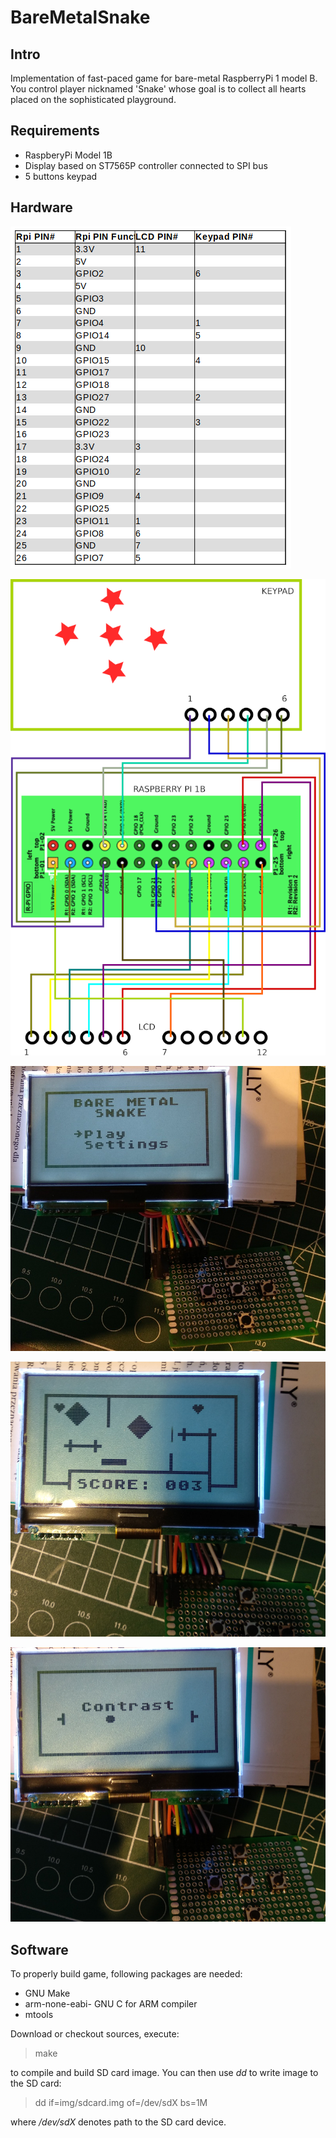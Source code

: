 # BareMetalSnake
## Intro
Implementation of fast-paced game for bare-metal RaspberryPi 1 model B. You control player nicknamed 'Snake' whose goal is to collect all hearts placed on the sophisticated playground.

## Requirements
- RaspberyPi Model 1B
- Display based on ST7565P controller connected to SPI bus
- 5 buttons keypad

## Hardware

![Table](docs/pinout1.png)

![Cables](docs/pinout2.png)

![Device](docs/board1.jpg)

![Device](docs/board2.jpg)

![Device](docs/board3.jpg)

## Software
To properly build game, following packages are needed:
- GNU Make
- arm-none-eabi- GNU C for ARM compiler
- mtools

Download or checkout sources, execute:
> make

to compile and build SD card image. You can then use *dd* to write image to the SD card:

> dd if=img/sdcard.img of=/dev/sdX bs=1M

where */dev/sdX* denotes path to the SD card device.
